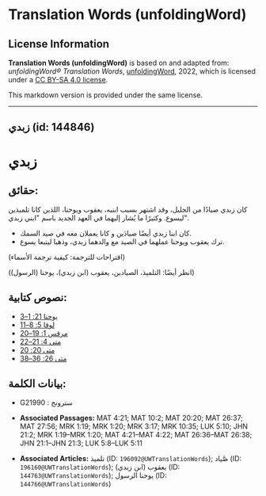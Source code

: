 # Translation Words (unfoldingWord)

## License Information

**Translation Words (unfoldingWord)** is based on and adapted from: _unfoldingWord® Translation Words_, [unfoldingWord](https://unfoldingword.org/utw), 2022, which is licensed under a [CC BY-SA 4.0 license](https://creativecommons.org/licenses/by-sa/4.0/legalcode.en).

This markdown version is provided under the same license.



--------------------------------

## زبدي (id: 144846)

**زبدي**
========

**حقائق:**
----------

كان زبدي صيادًا من الجليل، وقد اشتهر بسبب ابنيه، يعقوب ويوحنا، اللذين كانا تلميذين ليسوع. وكثيرًا ما يُشار إليهما في العهد الجديد باسم "ابني زبدي".

* كان ابنا زبدي أيضًا صيادَين و كانا يعملان معه في صيد السمك.
* ترك يعقوب ويوحنا عملهما في الصيد مع والدهما زبدي، وذهبا ليتبعا يسوع.

(اقتراحات للترجمة: كيفية ترجمة الأسماء)

(انظر أيضًا: التلميذ، الصيادين، يعقوب (ابن زبدي)، يوحنا (الرسول))

نصوص كتابية:
------------

* [يوحنا 21: 1–3](https://ref.ly/John21:1-John21:3)
* [لوقا 5: 8–11](https://ref.ly/Luke5:8-Luke5:11)
* [مرقس 1: 19–20](https://ref.ly/Mark1:19-Mark1:20)
* [متى 4: 21–22](https://ref.ly/Matt4:21-Matt4:22)
* [متى 20: 20](https://ref.ly/Matt20:20)
* [متى 26: 36–38](https://ref.ly/Matt26:36-Matt26:38)

بيانات الكلمة:
--------------

* G21990 : سترونج

* **Associated Passages:** MAT 4:21; MAT 10:2; MAT 20:20; MAT 26:37; MAT 27:56; MRK 1:19; MRK 1:20; MRK 3:17; MRK 10:35; LUK 5:10; JHN 21:2; MRK 1:19–MRK 1:20; MAT 4:21–MAT 4:22; MAT 26:36–MAT 26:38; JHN 21:1–JHN 21:3; LUK 5:8–LUK 5:11
* **Associated Articles:** تلميذ (ID: `196092@UWTranslationWords`); صَّياد (ID: `196160@UWTranslationWords`); يعقوب (ابن زبدي) (ID: `144763@UWTranslationWords`); يوحنا الرسول (ID: `144766@UWTranslationWords`)

